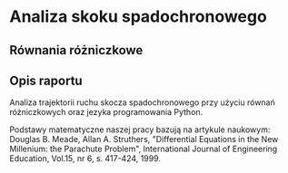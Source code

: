 # Analiza skoku spadochronowego
## Równania różniczkowe

## Opis raportu
Analiza trajektorii ruchu skocza spadochronowego przy użyciu równań różniczkowych oraz jezyka programowania Python.  

Podstawy matematyczne naszej pracy bazują na artykule naukowym:  
Douglas B. Meade, Allan A. Struthers, "Differential Equations in the New Millenium: the Parachute Problem", International Journal of Engineering Education, Vol.15, nr 6, s. 417-424, 1999.
